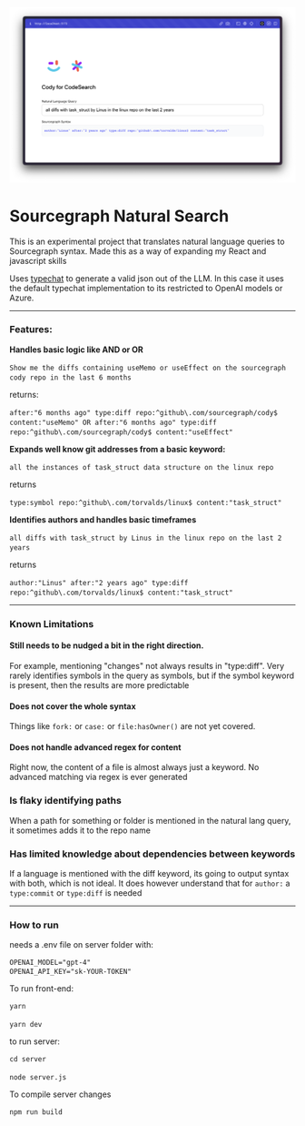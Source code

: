 ![alt text](https://github.com/danielmarquespt/sourcegraph-natural-search/blob/main/home-screenshot.png?raw=true)


# Sourcegraph Natural Search
This is an experimental project that translates natural language queries to Sourcegraph syntax. Made this as a way of expanding my React and javascript skills

Uses [typechat]("https://github.com/microsoft/TypeChat") to generate a valid json out of the LLM. In this case it uses the default typechat implementation to its restricted to OpenAI models or Azure.

---
### Features:

**Handles basic logic like **AND** or **OR****

`Show me the diffs containing useMemo or useEffect on the sourcegraph cody repo in the last 6 months `

returns:

`after:"6 months ago" type:diff repo:^github\.com/sourcegraph/cody$ content:"useMemo" OR after:"6 months ago" type:diff repo:^github\.com/sourcegraph/cody$ content:"useEffect"`


**Expands well know git addresses from a basic keyword:**

`all the instances of task_struct data structure on the linux repo`

returns

`type:symbol repo:^github\.com/torvalds/linux$ content:"task_struct"`

**Identifies authors and handles basic timeframes**

`all diffs with task_struct by Linus in the linux repo on the last 2 years`

returns

`author:"Linus" after:"2 years ago" type:diff repo:^github\.com/torvalds/linux$ content:"task_struct"`

---

### Known Limitations

#### Still needs to be nudged a bit in the right direction. 
For example, mentioning "changes" not always results in "type:diff". Very rarely identifies symbols in the query as symbols, but if the symbol keyword is present, then the results are more predictable

#### Does not cover the whole syntax
Things like `fork:` or `case:` or `file:hasOwner()` are not yet covered.

#### Does not handle advanced regex for content
Right now, the content of a file is almost always just a keyword. No advanced matching via regex is ever generated

### Is flaky identifying paths
When a path for something or folder is mentioned in the natural lang query, it sometimes adds it to the repo name

### Has limited knowledge about dependencies between keywords
If a language is mentioned with the diff keyword, its going to output syntax with both, which is not ideal. It does however understand that for `author:` a `type:commit` or `type:diff` is needed



---

### How to run

needs a .env file on server folder with:

```
OPENAI_MODEL="gpt-4"
OPENAI_API_KEY="sk-YOUR-TOKEN"
```

To run front-end:

```
yarn 

yarn dev
```

to run server:
```
cd server

node server.js
```

To compile server changes
```
npm run build
```